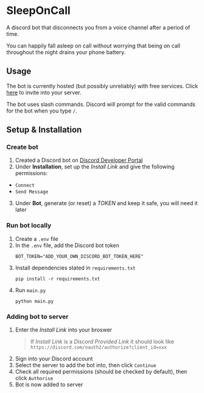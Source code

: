 # SleepOnCall
A discord bot that disconnects you from a voice channel after a period of time.

You can happily fall asleep on call without worrying that being on call throughout the night drains your phone battery.

## Usage

The bot is currently hosted (but possibly unreliably) with free services.
Click [here](https://discord.com/oauth2/authorize?client_id=1240967966040916049) to invite into your server.

The bot uses slash commands. Discord will prompt for the valid commands for the bot when you type `/`.

## Setup & Installation

### Create bot

1. Created a Discord bot on [Discord Developer Portal](https://discord.com/developers/applications)
2. Under **Installation**, set up the *Install Link* and give the following permissions:
  - `Connect`
  - `Send Message`
3. Under **Bot**, generate (or reset) a *TOKEN* and keep it safe, you will need it later 

### Run bot locally

1. Create a `.env` file
2. In the `.env` file, add the Discord bot token
   ```
   BOT_TOKEN="ADD_YOUR_OWN_DISCORD_BOT_TOKEN_HERE"
   ```
3. Install dependencies stated in `requirements.txt`
   ```
   pip install -r requirements.txt
   ```
4. Run `main.py`
   ```
   python main.py
   ```

### Adding bot to server

1. Enter the *Install Link* into your broswer
   > If *Install Link* is a *Discord Provided Link* it should look like `https://discord.com/oauth2/authorize?client_id=xxx`
2. Sign into your Discord account
3. Select the server to add the bot into, then click `Continue`
4. Check all required permissions (should be checked by default), then click `Authorise`
5. Bot is now added to server